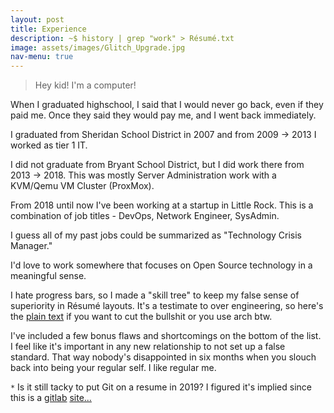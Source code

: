 ```yaml
---
layout: post
title: Experience
description: ~$ history | grep "work" > Résumé.txt
image: assets/images/Glitch_Upgrade.jpg
nav-menu: true
---
```

> Hey kid! I'm a computer!

When I graduated highschool, I said that I would never go back, even if they paid me. Once they said they would pay me, and I went back immediately.

I graduated from Sheridan School District in 2007 and from 2009 -> 2013 I worked as tier 1 IT.

I did not graduate from Bryant School District, but I did work there from 2013 -> 2018. This was mostly Server Administration work with a KVM/Qemu VM Cluster (ProxMox).

From 2018 until now I've been working at a startup in Little Rock. This is a combination of job titles - DevOps, Network Engineer, SysAdmin.

I guess all of my past jobs could be summarized as "Technology Crisis Manager."

I'd love to work somewhere that focuses on Open Source technology in a meaningful sense.

I hate progress bars, so I made a "skill tree" to keep my false sense of superiority in Résumé layouts. It's a testimate to over engineering, so here's the <a href="assets/text/Résumé.txt">plain text</a> if you want to cut the bullshit or you use arch btw.

I've included a few bonus flaws and shortcomings on the bottom of the list. I feel like it's important in any new relationship to not set up a false standard. That way nobody's disappointed in six months when you slouch back into being your regular self. I like regular me.

<!-- <script id="asciicast-0mN0gmOyqJQ5BFrVaHr6BVj6O" src="https://asciinema.org/a/0mN0gmOyqJQ5BFrVaHr6BVj6O.js" async data-size="medium" data-theme="solarized-dark" cols="25" rows="25"></script> -->

<script id="asciicast-FDFcU54yWTWQdm7uBGjmFpZa4" src="https://asciinema.org/a/FDFcU54yWTWQdm7uBGjmFpZa4.js" async></script>

`*` Is it still tacky to put Git on a resume in 2019? I figured it's implied since this is a <a href="https://alexmorris.dev/projects.html">gitlab</a> <a href="https://gitlab.com/matrix8967/alexmorris.dev">site...</a>
